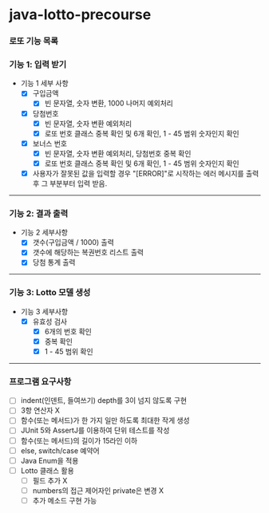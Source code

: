 # java-lotto-precourse


### 로또 기능 목록

### 기능 1: 입력 받기
- 기능 1 세부 사항
    - [X] 구입금액
      -[X] 빈 문자열, 숫자 변환, 1000 나머지 예외처리
    - [X] 당첨번호
      - [X] 빈 문자열, 숫자 변환 예외처리
      - [X] 로또 번호 클래스 중복 확인 및 6개 확인, 1 - 45 범위 숫자인지 확인
    - [X] 보너스 번호
      - [X] 빈 문자열, 숫자 변환 예외처리, 당첨번호 중복 확인
      - [X] 로또 번호 클래스 중복 확인 및 6개 확인, 1 - 45 범위 숫자인지 확인
    - [X] 사용자가 잘못된 값을 입력할 경우  "[ERROR]"로 시작하는 에러 메시지를 출력 후 그 부분부터 입력 받음.
---
### 기능 2: 결과 출력
- 기능 2 세부사항
    - [X] 갯수(구입금액 / 1000)  출력
    - [X] 갯수에 해당하는 복권번호 리스트 출력
    - [X] 당첨 통계 출력
---
### 기능 3: Lotto 모델 생성
- 기능 3 세부사항
  - [X] 유효성 검사
    - [X] 6개의 번호 확인
    - [X] 중복 확인
    - [X] 1 - 45 범위 확인
---

### 프로그램 요구사항
- [ ] indent(인덴트, 들여쓰기) depth를 3이 넘지 않도록 구현
- [ ] 3항 연산자 X
- [ ] 함수(또는 메서드)가 한 가지 일만 하도록 최대한 작게 생성
- [ ] JUnit 5와 AssertJ를 이용하여 단위 테스트를 작성
- [ ] 함수(또는 메서드)의 길이가 15라인 이하 
- [ ] else, switch/case 예약어
- [ ] Java Enum을 적용
- [ ] Lotto 클래스 활용
  - [ ] 필드 추가 X
  - [ ] numbers의 접근 제어자인 private은 변경 X
  - [ ] 추가 메소드 구현 가능